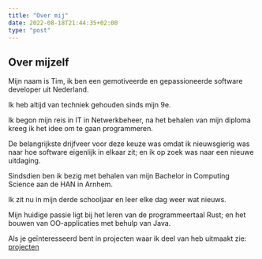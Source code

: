 ```yaml
---
title: "Over mij"
date: 2022-08-18T21:44:35+02:00
type: "post"
---
```


## Over mijzelf

Mijn naam is Tim, ik ben een gemotiveerde en gepassioneerde software developer uit Nederland.

Ik heb altijd van techniek gehouden sinds mijn 9e.

Ik begon mijn reis in IT in Netwerkbeheer, na het behalen van mijn diploma kreeg ik het idee om te gaan programmeren.

De belangrijkste drijfveer voor deze keuze was omdat ik nieuwsgierig was naar hoe software eigenlijk in elkaar zit; en ik op zoek was naar een nieuwe uitdaging.

Sindsdien ben ik bezig met behalen van mijn Bachelor in Computing Science aan de HAN in Arnhem.

Ik zit nu in mijn derde schooljaar en leer elke dag weer wat nieuws.

Mijn huidige passie ligt bij het leren van de programmeertaal Rust; en het bouwen van OO-applicaties met behulp van Java.

Als je geïnteresseerd bent in projecten waar ik deel van heb uitmaakt zie: [projecten](/post/projecten)

